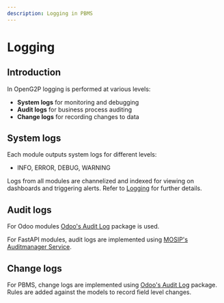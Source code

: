 ```yaml
---
description: Logging in PBMS
---
```


# Logging

## Introduction

In OpenG2P logging is performed at various levels:

* **System logs** for monitoring and debugging
* **Audit logs** for business process auditing
* **Change logs** for recording changes to data

## System logs

Each module outputs system logs for different levels:

* INFO, ERROR, DEBUG, WARNING

Logs from all modules are channelized and indexed for viewing on dashboards and triggering alerts.  Refer to [Logging](../../monitoring-and-reporting/logging.md) for further details.

## Audit logs

For Odoo modules  [Odoo's Audit Log](https://github.com/OCA/server-tools/tree/16.0/auditlog) package is used.

For FastAPI modules, audit logs are implemented using [MOSIP's Auditmanager Service](https://github.com/mosip/audit-manager/tree/release-1.2.0).

## Change logs

For PBMS, change logs are implemented using [Odoo's Audit Log](https://github.com/OCA/server-tools/tree/16.0/auditlog) package. Rules are added against the models to record field level changes.
